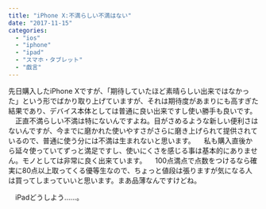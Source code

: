 ```yaml
---
title: "iPhone X:不満らしい不満はない"
date: "2017-11-15"
categories: 
  - "ios"
  - "iphone"
  - "ipad"
  - "スマホ・タブレット"
  - "戯言"
---
```


先日購入したiPhone Xですが、「期待していたほど素晴らしい出来ではなかった」という形でばかり取り上げていますが、それは期待度があまりにも高すぎた結果であり、デバイス本体としては普通に良い出来ですし使い勝手も良いです。 　正直不満らしい不満は特にないんですよね。目がさめるような新しい便利さはないんですが、今までに磨かれた使いやすさがさらに磨き上げられて提供されているので、普通に使う分には不満は生まれないと思います。 　私も購入直後から延々使っていてずっと満足ですし、使いにくさを感じる事は基本的にありません。モノとしては非常に良く出来ています。 　100点満点で点数をつけるなら確実に80点以上取ってくる優等生なので、ちょっと値段は張りますが気になる人は買ってしまっていいと思います。まあ品薄なんですけどね。

　iPadどうしよう……。
